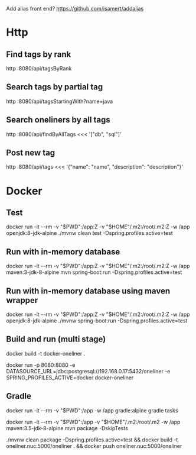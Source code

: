 Add alias front end? https://github.com/isamert/addalias


# Http
## Find tags by rank
http :8080/api/tagsByRank

## Search tags by partial tag
http :8080/api/tagsStartingWith?name=java

## Search oneliners by all tags
http :8080/api/findByAllTags <<< '["db", "sql"]'

## Post new tag
http :8080/api/tags <<< '{"name": "name", "description": "description"}'

# Docker
## Test
docker run -it --rm -v "$PWD":/app:Z -v "$HOME"/.m2:/root/.m2:Z -w /app openjdk:8-jdk-alpine ./mvnw clean test -Dspring.profiles.active=test

## Run with in-memory database
docker run -it --rm -v "$PWD":/app:Z -v "$HOME"/.m2:/root/.m2:Z -w /app maven:3-jdk-8-alpine mvn spring-boot:run -Dspring.profiles.active=test

## Run with in-memory database using maven wrapper
docker run -it --rm -v "$PWD":/app:Z -v "$HOME"/.m2:/root/.m2:Z -w /app openjdk:8-jdk-alpine ./mvnw spring-boot:run -Dspring.profiles.active=test

## Build and run (multi stage)
docker build -t docker-oneliner .

docker run -p 8080:8080 -e DATASOURCE_URL=jdbc:postgresql://192.168.0.17:5432/oneliner -e SPRING_PROFILES_ACTIVE=docker docker-oneliner

## Gradle
docker run -it --rm -v "$PWD":/app -w /app gradle:alpine gradle tasks



docker run -it --rm -v "$PWD":/app -v "$HOME"/.m2:/root/.m2 -w /app maven:3.5-jdk-8-alpine mvn package -DskipTests 


./mvnw clean package -Dspring.profiles.active=test && docker build -t oneliner.nuc:5000/oneliner . && docker push oneliner.nuc:5000/oneliner
